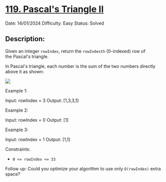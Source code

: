 # [119\. Pascal's Triangle II](https://leetcode.com/problems/pascals-triangle-ii/)

Date: 14/01/2024
Difficulty: Easy
Status: Solved

## Description:

Given an integer `rowIndex`, return the `rowIndexth` (0-indexed) row of the Pascal's triangle.

In Pascal's triangle, each number is the sum of the two numbers directly above it as shown:

![](https://upload.wikimedia.org/wikipedia/commons/0/0d/PascalTriangleAnimated2.gif)

Example 1:

Input: rowIndex = 3
Output: [1,3,3,1]

Example 2:

Input: rowIndex = 0
Output: [1]

Example 3:

Input: rowIndex = 1
Output: [1,1]

Constraints:

-   `0 <= rowIndex <= 33`

Follow up: Could you optimize your algorithm to use only `O(rowIndex)` extra space?